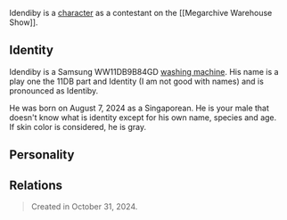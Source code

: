 Idendiby is a [character](Characters) as a contestant on the [[Megarchive Warehouse Show]].

## Identity

Idendiby is a Samsung WW11DB9B84GD [washing machine](Washing%20Machines). His name is a play one the 11DB part and Identity (I am not good with names) and is pronounced as Identiby.

He was born on August 7, 2024 as a Singaporean. He is your male that doesn't know what is identity except for his own name, species and age.  
If skin color is considered, he is gray.

## Personality

## Relations

> Created in October 31, 2024.